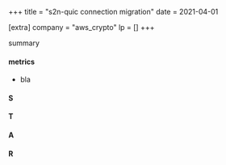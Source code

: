 +++
title = "s2n-quic connection migration"
date = 2021-04-01

[extra]
company = "aws_crypto"
lp = []
+++

summary

#### metrics
- bla

#### S

#### T

#### A

#### R

